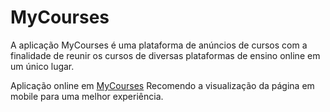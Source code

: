 # MyCourses

A aplicação MyCourses é uma plataforma de anúncios de cursos com a finalidade de reunir os cursos de diversas plataformas de ensino online em um único lugar.

Aplicação online em [MyCourses](https://mycourses-app.netlify.app/)
Recomendo a visualização da página em mobile para uma melhor experiência.

